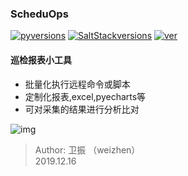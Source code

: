 ### ScheduOps

[![pyversions](https://img.shields.io/badge/Python-2.7,3.7-blue.svg)]()
[![SaltStackversions](https://img.shields.io/badge/paramiko-2.4.0-red.svg)]()
[![ver](https://img.shields.io/badge/release-v1.1-yellow.svg)]()

#### 巡检报表小工具
- 批量化执行远程命令或脚本  
- 定制化报表,excel,pyecharts等
- 可对采集的结果进行分析比对   


![img](https://wx2.sinaimg.cn/mw1024/006zTkUSgy1g9ybe8oj1pj31ca0du0wy.jpg)


> Author: 卫振 （weizhen）      
> 2019.12.16  
